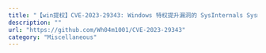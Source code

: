 ```yaml
---
title: "【win提权】CVE-2023-29343: Windows 特权提升漏洞的 SysInternals Sysmon"
description: ""
url: "https://github.com/Wh04m1001/CVE-2023-29343"
category: "Miscellaneous"
---
```

